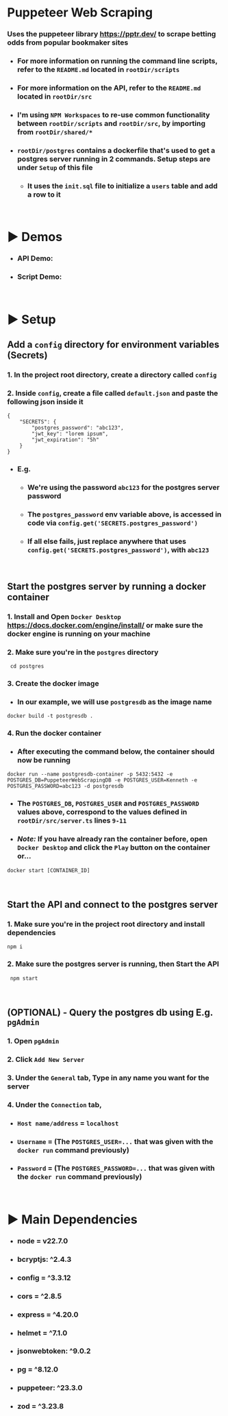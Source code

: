 # Puppeteer Web Scraping
### Uses the puppeteer library https://pptr.dev/ to scrape betting odds from popular bookmaker sites

- ### For more information on running the command line scripts, refer to the `README.md` located in `rootDir/scripts`

- ### For more information on the API, refer to the `README.md` located in `rootDir/src`

- ### I'm using `NPM Workspaces` to re-use common functionality between `rootDir/scripts` and `rootDir/src`, by importing from `rootDir/shared/*`

- ### `rootDir/postgres` contains a dockerfile that's used to get a postgres server running in 2 commands. Setup steps are under `Setup` of this file
	- ### It uses the `init.sql` file to initialize a `users` table and add a row to it

<br>

# ▶️ Demos
- ### API Demo:


- ### Script Demo:


<br>

# ▶️ Setup
## Add a `config` directory for environment variables (Secrets)
### 1. In the project root directory, create a directory called `config`

### 2. Inside `config`, create a file called `default.json` and paste the following json inside it
```
{
	"SECRETS": {
		"postgres_password": "abc123",
		"jwt_key": "lorem ipsum",
		"jwt_expiration": "5h"
	}
}
```
- ### E.g.
	- ### We're using the password `abc123` for the postgres server password

	- ### The `postgres_password` env variable above, is accessed in code via `config.get('SECRETS.postgres_password')`

	- ### If all else fails, just replace anywhere that uses `config.get('SECRETS.postgres_password')`, with `abc123`

<br>

## Start the postgres server by running a docker container
### 1. Install and Open `Docker Desktop` https://docs.docker.com/engine/install/ or make sure the docker engine is running on your machine

### 2. Make sure you're in the `postgres` directory
```
 cd postgres
```

### 3. Create the docker image
- ### In our example, we will use `postgresdb` as the image name
```
docker build -t postgresdb .
```

### 4. Run the docker container
- ### After executing the command below, the container should now be running
```
docker run --name postgresdb-container -p 5432:5432 -e POSTGRES_DB=PuppeteerWebScrapingDB -e POSTGRES_USER=Kenneth -e POSTGRES_PASSWORD=abc123 -d postgresdb
```

- ### The `POSTGRES_DB`, `POSTGRES_USER` and `POSTGRES_PASSWORD` values above, correspond to the values defined in `rootDir/src/server.ts` lines `9-11`

- ### ***Note:*** If you have already ran the container before, open `Docker Desktop` and click the `Play` button on the container or...
```
docker start [CONTAINER_ID]
```

<br>

## Start the API and connect to the postgres server
### 1. Make sure you're in the project root directory and install dependencies
```
npm i
```

### 2. Make sure the postgres server is running, then Start the API
```
 npm start
```

<br>

## (OPTIONAL) - Query the postgres db using E.g. `pgAdmin`
### 1. Open `pgAdmin`

### 2. Click `Add New Server`

### 3. Under the `General` tab, Type in any name you want for the server

### 4. Under the `Connection` tab,
- ### `Host name/address` = `localhost`
- ### `Username` = (The `POSTGRES_USER=...` that was given with the `docker run` command previously)
- ### `Password` = (The `POSTGRES_PASSWORD=...` that was given with the `docker run` command previously)

<br>

# ▶️ Main Dependencies
- ### node = v22.7.0
- ### bcryptjs: ^2.4.3
- ### config = ^3.3.12
- ### cors = ^2.8.5
- ### express = ^4.20.0
- ### helmet = ^7.1.0
- ### jsonwebtoken: ^9.0.2
- ### pg = ^8.12.0
- ### puppeteer: ^23.3.0
- ### zod = ^3.23.8